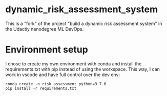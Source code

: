# dynamic_risk_assessment_system
This is a "fork" of the project "build a dynamic risk assessment system" in the Udactiy nanodegree ML DevOps. 

# Environment setup
I chose to create my own environment with conda and install the requirements.txt with pip instead of using the workspace. This way, I can work in vscode and have full control over the dev env:

```
conda create -n risk_assessment python=3.7.6
pip install -r requirements.txt
```
